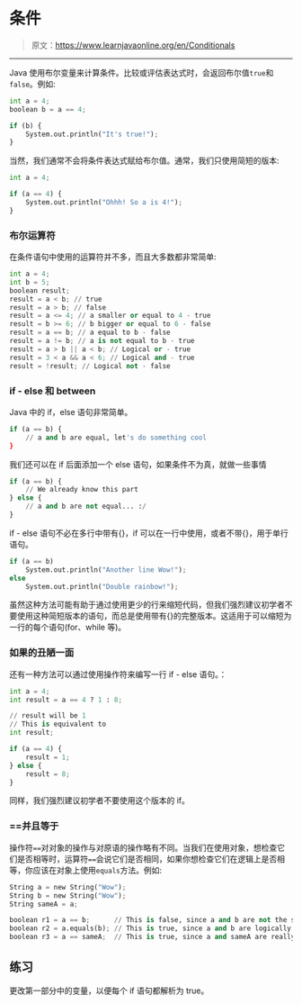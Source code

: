 # 条件

> 原文：<https://www.learnjavaonline.org/en/Conditionals>

* * *

Java 使用布尔变量来计算条件。比较或评估表达式时，会返回布尔值`true`和`false`。例如:

```py
int a = 4;
boolean b = a == 4;

if (b) {
    System.out.println("It's true!");
} 
```

当然，我们通常不会将条件表达式赋给布尔值。通常，我们只使用简短的版本:

```py
int a = 4;

if (a == 4) {
    System.out.println("Ohhh! So a is 4!");
} 
```

### 布尔运算符

在条件语句中使用的运算符并不多，而且大多数都非常简单:

```py
int a = 4;
int b = 5;
boolean result;
result = a < b; // true
result = a > b; // false
result = a <= 4; // a smaller or equal to 4 - true
result = b >= 6; // b bigger or equal to 6 - false
result = a == b; // a equal to b - false
result = a != b; // a is not equal to b - true
result = a > b || a < b; // Logical or - true
result = 3 < a && a < 6; // Logical and - true
result = !result; // Logical not - false 
```

### if - else 和 between

Java 中的 if，else 语句非常简单。

```py
if (a == b) {
    // a and b are equal, let's do something cool
} 
```

我们还可以在 if 后面添加一个 else 语句，如果条件不为真，就做一些事情

```py
if (a == b) {
    // We already know this part
} else {
    // a and b are not equal... :/
} 
```

if - else 语句不必在多行中带有{}，if 可以在一行中使用，或者不带{}，用于单行语句。

```py
if (a == b)
    System.out.println("Another line Wow!");
else
    System.out.println("Double rainbow!"); 
```

虽然这种方法可能有助于通过使用更少的行来缩短代码，但我们强烈建议初学者不要使用这种简短版本的语句，而总是使用带有{}的完整版本。这适用于可以缩短为一行的每个语句(for、while 等)。

### 如果的丑陋一面

还有一种方法可以通过使用操作符来编写一行 if - else 语句。：

```py
int a = 4;
int result = a == 4 ? 1 : 8;

// result will be 1
// This is equivalent to
int result;

if (a == 4) {
    result = 1;
} else {
    result = 8;
} 
```

同样，我们强烈建议初学者不要使用这个版本的 if。

### ==并且等于

操作符`==`对对象的操作与对原语的操作略有不同。当我们在使用对象，想检查它们是否相等时，运算符`==`会说它们是否相同，如果你想检查它们在逻辑上是否相等，你应该在对象上使用`equals`方法。例如:

```py
String a = new String("Wow");
String b = new String("Wow");
String sameA = a;

boolean r1 = a == b;      // This is false, since a and b are not the same object
boolean r2 = a.equals(b); // This is true, since a and b are logically equals
boolean r3 = a == sameA;  // This is true, since a and sameA are really the same object 
```

## 练习

更改第一部分中的变量，以便每个 if 语句都解析为 true。